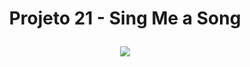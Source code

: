 # <p align = "center"> Projeto 21 - Sing Me a Song </p>
<p align="center">
<img src=https://notion-emojis.s3-us-west-2.amazonaws.com/prod/svg-twitter/1f399-fe0f.svg" />
</p>
